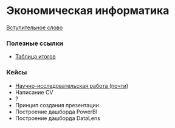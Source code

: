 # Экономическая информатика

[Вступительное слово](https://docs.google.com/presentation/d/1TuVMo3OWKKdNNdHZhv9TOBOhHJwDJiJqXYxbgtkz05A/edit?usp=sharing)

### Полезные ссылки

* [Таблица итогов](https://docs.google.com/spreadsheets/d/1d26zwiDycBKViWpkPtwtSfdzbZC5ozoqUPd_xTEEcNM/edit?usp=sharing)

### Кейсы

* [Научно-исследовательская работа (почти)](./01_research_paper/)
* Написание CV
* ?
* Принцип создания презентации
* Построение дашборда PowerBI
* Построение дашборда DataLens
